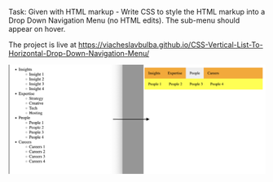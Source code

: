 Task: Given with HTML markup - Write CSS to style the HTML markup into a Drop Down Navigation Menu (no HTML edits). The sub-menu should appear on hover.

The project is live at https://viacheslavbulba.github.io/CSS-Vertical-List-To-Horizontal-Drop-Down-Navigation-Menu/

![Screenshot](Screenshot-CSS-Vertical-List-To-Horizontal-Drop-Down-Navigation-Menu.png)